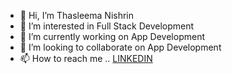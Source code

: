 - 👋 Hi, I’m Thasleema Nishrin
- 👀 I’m interested in Full Stack Development
- 🌱 I’m currently working on App Development
- 👯 I’m looking to collaborate on App Development
- 📫 How to reach me ..
  <a href="#" class="button big">LINKEDIN</a>
  

<!---
nishrin08/nishrin08 is a ✨ special ✨ repository because its `README.md` (this file) appears on your GitHub profile.
You can click the Preview link to take a look at your changes.
--->
